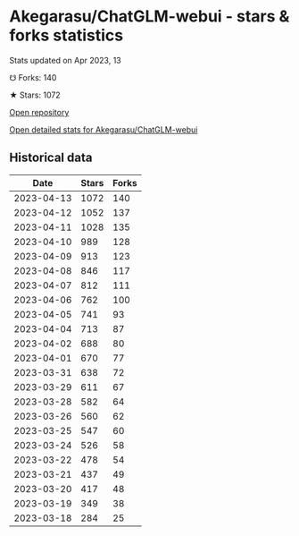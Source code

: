 # Akegarasu/ChatGLM-webui - stars & forks statistics

Stats updated on Apr 2023, 13

☋ Forks: 140

★ Stars: 1072

[Open repository](https://github.com/Akegarasu/ChatGLM-webui)

[Open detailed stats for Akegarasu/ChatGLM-webui](https://reviewgithub.com/rep/Akegarasu/ChatGLM-webui)

## Historical data
| Date | Stars | Forks |
|------|-------|-------|
| 2023-04-13 | 1072 | 140 | 
| 2023-04-12 | 1052 | 137 | 
| 2023-04-11 | 1028 | 135 | 
| 2023-04-10 | 989 | 128 | 
| 2023-04-09 | 913 | 123 | 
| 2023-04-08 | 846 | 117 | 
| 2023-04-07 | 812 | 111 | 
| 2023-04-06 | 762 | 100 | 
| 2023-04-05 | 741 | 93 | 
| 2023-04-04 | 713 | 87 | 
| 2023-04-02 | 688 | 80 | 
| 2023-04-01 | 670 | 77 | 
| 2023-03-31 | 638 | 72 | 
| 2023-03-29 | 611 | 67 | 
| 2023-03-28 | 582 | 64 | 
| 2023-03-26 | 560 | 62 | 
| 2023-03-25 | 547 | 60 | 
| 2023-03-24 | 526 | 58 | 
| 2023-03-22 | 478 | 54 | 
| 2023-03-21 | 437 | 49 | 
| 2023-03-20 | 417 | 48 | 
| 2023-03-19 | 349 | 38 | 
| 2023-03-18 | 284 | 25 | 

